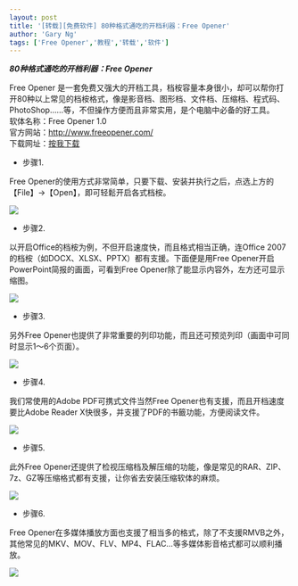 ```yaml
---
layout: post
title: '[转载][免费软件] 80种格式通吃的开档利器：Free Opener'
author: 'Gary Ng'
tags: ['Free Opener','教程','转载','软件']
---
```


  
**_80种格式通吃的开档利器：Free Opener_**  
  
Free Opener 是一套免费又强大的开档工具，档桉容量本身很小，却可以帮你打开80种以上常见的档桉格式，像是影音档、图形档、文件档、压缩档、程式码、PhotoShop……等，不但操作方便而且非常实用，是个电脑中必备的好工具。  
软体名称：Free Opener 1.0  
官方网站：<http://www.freeopener.com/>  
下载网址：[按我下载](http://www.freeopener.com/freeopener_setup.exe)  
  
  
  
  
  


  * 步骤1.
  
Free Opener的使用方式非常简单，只要下载、安装并执行之后，点选上方的【File】→【Open】，即可轻鬆开启各式档桉。  
  


![](http://cdn0.techbang.com.tw/system/images/53913/medium/7342d4e4630f09ea808afdfd96b2a2f0.png?1309851483)

  
  
  
  


  * 步骤2.
  
以开启Office的档桉为例，不但开启速度快，而且格式相当正确，连Office 2007的档桉（如DOCX、XLSX、PPTX）都有支援。下面便是用Free Opener开启PowerPoint简报的画面，可看到Free Opener除了能显示内容外，左方还可显示缩图。  
  


![](http://cdn3.techbang.com.tw/system/images/53914/medium/3babbb25ca39e23c936c327fd43afa9b.png?1309851562)

  
  
  
  


  * 步骤3.
  
另外Free Opener也提供了非常重要的列印功能，而且还可预览列印（画面中可同时显示1～6个页面）。  


![](http://cdn3.techbang.com.tw/system/images/53915/medium/8d8b56a20ab91bed3457cca6d054003f.png?1309851590)

  
  
  
  
  


  * 步骤4.
  
我们常使用的Adobe PDF可携式文件当然Free Opener也有支援，而且开档速度要比Adobe Reader X快很多，并支援了PDF的书籤功能，方便阅读文件。  


![](http://cdn1.techbang.com.tw/system/images/53916/medium/51a5cee057e523e11e214f9f97d71478.png?1309851643)

  
  
  
  
  


  * 步骤5.
  
此外Free Opener还提供了检视压缩档及解压缩的功能，像是常见的RAR、ZIP、7z、GZ等压缩格式都有支援，让你省去安装压缩软体的麻烦。  


![](http://cdn0.techbang.com.tw/system/images/53917/medium/36ff4ad1f792cce065a84c28a4a708de.png?1309851665)

  
  
  
  
  


  * 步骤6.
  
Free Opener在多媒体播放方面也支援了相当多的格式，除了不支援RMVB之外，其他常见的MKV、MOV、FLV、MP4、FLAC…等多媒体影音格式都可以顺利播放。  


![](http://cdn2.techbang.com.tw/system/images/53918/medium/0cae446041301c799987033b4b4f6c8f.png?1309851703)

  

